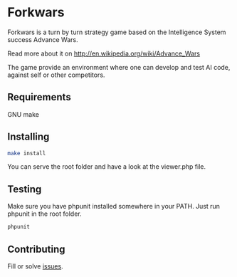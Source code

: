 # Forkwars

Forkwars is a turn by turn strategy game based on the Intelligence System success Advance Wars.

Read more about it on http://en.wikipedia.org/wiki/Advance_Wars

The game provide an environment where one can develop and test AI code, against self or other
competitors.

## Requirements
GNU make

## Installing

```bash
make install
```

You can serve the root folder and have a look at the viewer.php file.

## Testing

Make sure you have phpunit installed somewhere in your PATH. Just run phpunit in the root folder.

```bash
phpunit
```

## Contributing

Fill or solve [issues](https://github.com/lafourchette/forkwars/issues).
